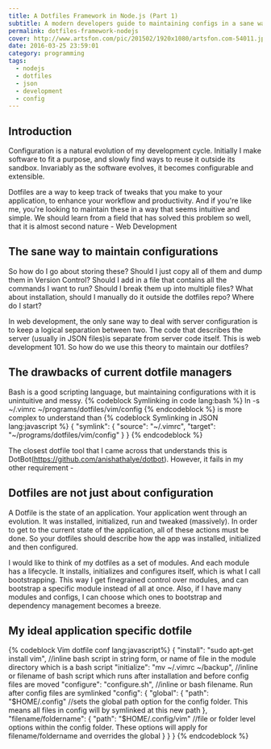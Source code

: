 ```yaml
---
title: A Dotfiles Framework in Node.js (Part 1)
subtitle: A modern developers guide to maintaining configs in a sane way
permalink: dotfiles-framework-nodejs
cover: http://www.artsfon.com/pic/201502/1920x1080/artsfon.com-54011.jpg
date: 2016-03-25 23:59:01
category: programming
tags: 
  - nodejs
  - dotfiles
  - json
  - development
  - config
---
```


## Introduction
Configuration is a natural evolution of my development cycle. Initially I make software to fit a purpose, and slowly find ways to reuse it outside its sandbox. Invariably as the software evolves, it becomes configurable and extensible.

Dotfiles are a way to keep track of tweaks that you make to your application, to enhance your workflow and productivity. And if you're like me, you're looking to maintain these in a way that seems intuitive and simple. We should learn from a field that has solved this problem so well, that it is almost second nature - Web Development

## The sane way to maintain configurations
So how do I go about storing these? Should I just copy all of them and dump them in Version Control? Should I add in a file that contains all the commands I want to run? Should I break them up into multiple files? What about installation, should I manually do it outside the dotfiles repo? Where do I start?

In web development, the only sane way to deal with server configuration is to keep a logical separation between two. The code that describes the server (usually in JSON files)is separate from server code itself. This is web development 101. So how do we use this theory to maintain our dotfiles?

## The drawbacks of current dotfile managers
Bash is a good scripting language, but maintaining configurations with it is unintuitive and messy.
{% codeblock Symlinking in code lang:bash %}
  ln -s ~/.vimrc ~/programs/dotfiles/vim/config
{% endcodeblock %}
is more complex to understand than
{% codeblock Symlinking in JSON lang:javascript %}
{
  "symlink": {
    "source": "~/.vimrc",
    "target": "~/programs/dotfiles/vim/config"
  }
}
{% endcodeblock %}

The closest dotfile tool that I came across that understands this is DotBot(https://github.com/anishathalye/dotbot). However, it fails in my other requirement -

## Dotfiles are not just about configuration
A Dotfile is the state of an application. Your application went through an evolution. It was installed, initialized, run and tweaked (massively). In order to get to the current state of the application, all of these actions must be done. So your dotfiles should describe how the app was installed, initialized and then configured.

I would like to think of my dotfiles as a set of modules. And each module has a lifecycle. It installs, initializes and configures itself, which is what I call bootstrapping. This way I get finegrained control over modules, and can bootstrap a specific module instead of all at once. Also, if I have many modules and configs, I can choose which ones to bootstrap and dependency management becomes a breeze.

## My ideal application specific dotfile
{% codeblock Vim dotfile conf lang:javascript%}
{
  "install": "sudo apt-get install vim", //inline bash script in string form, or name of file in the module directory which is a bash script
  "initialize": "mv ~/.vimrc ~/backup", //inline or filename of bash script which runs after installation and before config files are moved
  "configure": "configure.sh", //inline or bash filename. Run after config files are symlinked
  "config": {
    "global": {
      "path": "$HOME/.config" //sets the global path option for the config folder. This means all files in config will by symlinked at this new path
    },
    "filename/foldername": {
      "path": "$HOME/.config/vim" //file or folder level options within the config folder. These options will apply for filename/foldername and overrides the global
    }
  }
}
{% endcodeblock %}
